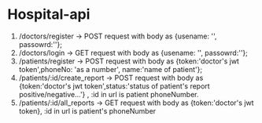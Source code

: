 # Hospital-api

1.  /doctors/register  -> POST request with body as {usename: '', passowrd:''};
2.  /doctors/login     -> GET request with body as {usename: '', passowrd:''};
3.  /patients/register -> POST request with body as {token:'doctor's jwt token',phoneNo: 'as a number', name:'name of patient'};
4.  /patients/:id/create_report -> POST request with body as {token:'doctor's jwt token',status:'status of patient's report positive/negative...'} , :id in url is patient phoneNumber.
5.  /patients/:id/all_reports -> GET request with body as {token:'doctor's jwt token}, :id in url is patient's phoneNumber
